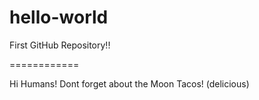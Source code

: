 # hello-world
First GitHub Repository!!

============

Hi Humans!
Dont forget about the Moon Tacos!
(delicious)

